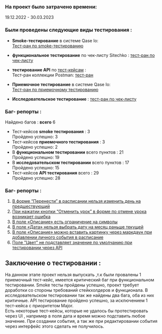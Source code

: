 ### На проект было затрачено времени: 
19.12.2022 - 30.03.2023
### Были проведены следующие виды тестирования :


* **Smoke-тестирование** в системе Qase Io: \
  [Тест-ран по smoke-тестированию](https://drive.google.com/file/d/1Jt_qZ_scIIzZHHT3KXzYVPlgZmoK7OLP/view)
 
* **функциональное тестирование** по чек-листу Sitechko : [тест-ран по чек-листу](https://docs.google.com/spreadsheets/d/1QvVCAkWijcF-0YeS5icm4REeRB_TZ6AjEd24ZJSzgPU/edit?usp=sharing) 
* **тестирование API** по [тест-кейсам](https://drive.google.com/file/d/1ylG2cv9By8-CVz04Mi2TY0xSyf6tt26A/view)  : \
  Тест-ран коллекции Postman: [тест-ран](https://drive.google.com/file/d/1VsWxtqbZwemXH7jUkLz0pMJH8mSLM05W/view?usp=sharing)
* **Приемочное тестирование** в системе Qase Io:\
 [Тест-ран по приемочному тестированию](https://drive.google.com/file/d/1oCFQpqUprkXdoZQoQwJvMjeel_76l9dp/view)
* **Исследовательское тестирование** : [тест-ран по чек-листу](https://docs.google.com/spreadsheets/d/1ZUDYxACMhQiEXRp8gpX5aZltBJbjvjQ2KPIoDvln0Mc/edit?usp=sharing)


  
### Баг- репорты : 
 Найдено багов : **всего** 6 
* Тест-кейсов **smoke тестирования** : 3 \
 Пройдено успешно: 3
* Тест-кейсов **приемочного тестирования** : 3 \
 Пройдено успешно: 2
* В **функциональном тестировании** всего пунктов : 21 \
 Пройдено успешно: 19
* В **исследовательском тестировании** всего пунктов : 17 \
 Пройдено успешно: 15
* Тест-кейсов **API тестирования** всего : 29 \
  Пройдено успешно: 28
### Баг- репорты : 
1. [В форме “Перенести” в расписании нельзя изменить день на предшествующий](https://docs.google.com/document/d/1MQInN0bm8KGdHOP0L0A94fsrc9WA1uZeHqJrYuoHEv0/edit?usp=sharing)
2. [При нажатии кнопки “Отменить урок” в форме по отмене урока возникает ошибка ](https://docs.google.com/document/d/1iJHvGhiT4U8QsvXgU1E7i221RlGAu4kiy-tVb6Al_Dk/edit?usp=sharing)
3. [В поле «Описание» есть ограничение на символы ](https://docs.google.com/document/d/1gANQvMgYJ-zkdsXZWfADKGqpniXszk_V2dh3Wp3Aa4M/edit?usp=sharing)
4. [В поле «Дата» нельзя выбрать дату на месяц раньше текущей ](https://docs.google.com/document/d/1MQInN0bm8KGdHOP0L0A94fsrc9WA1uZeHqJrYuoHEv0/edit?usp=sharing)
5. [В поле «Описание» можно вставить картинку через маркдаун при добавлении личного события в расписание](https://docs.google.com/document/d/1vz9uInoRjrJU8V9ob2qTMIz06T7VYb8Aq0ogeCmqb4o/edit?usp=sharing)
6. [Поле "Цвет" не подставляет значение по умолчанию при тестировании через API ](https://docs.google.com/document/d/12s-CctM6oiZ2TfEvdx1rdCzG4Aadzpyg6d61eQsgd5E/edit?usp=sharing)
  

## Заключение о тестировании :
На данном этапе проект нельзя выпускать ,т.к были провалены 1 приемочный тест-кейс, имеется критический баг при функциональном тестировании. Smoke тесты пройдены успешно, проект требует доработки со стороны требований стейкхолдеров и функционала. В исследовательском тестировании так же найдены два бага, оба из них критичные. API тестирование пройдено успешно, за исключением 1 тест-кейса с приоритетом Major. \
Есть некоторые тест-кейсы, которые не удалось бы протестировать через UI , например в поля дата и время можно подставить любое значение. При создании события, а так же при редактировании события через интерфейс этого сделать не получилось.
 

